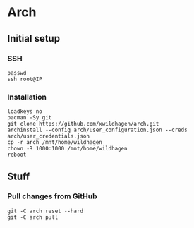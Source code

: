 # Arch

## Initial setup

### SSH

```
passwd
ssh root@IP
```

### Installation

```
loadkeys no
pacman -Sy git
git clone https://github.com/xwildhagen/arch.git
archinstall --config arch/user_configuration.json --creds arch/user_credentials.json
cp -r arch /mnt/home/wildhagen
chown -R 1000:1000 /mnt/home/wildhagen
reboot
```

## Stuff

### Pull changes from GitHub

```
git -C arch reset --hard
git -C arch pull
```

